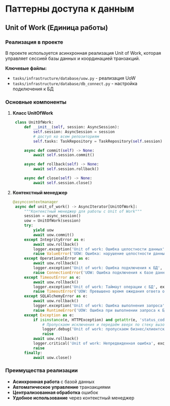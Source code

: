 # Паттерны доступа к данным

## Unit of Work (Единица работы)

### Реализация в проекте

В проекте используется асинхронная реализация Unit of Work, которая управляет сессией базы данных и координацией транзакций.

**Ключевые файлы:**

- `tasks/infrastructure/database/uow.py` - реализация UoW
- `tasks/infrastructure/database/db_connect.py` - настройка подключения к БД

### Основные компоненты

1. **Класс UnitOfWork**

   ```python
    class UnitOfWork:
        def __init__(self, session: AsyncSession):
            self.session: AsyncSession = session
            # доступ ко всем репозиториям
            self.tasks: TaskRepository = TaskRepository(self.session)

        async def commit(self) -> None:
            await self.session.commit()

        async def rollback(self) -> None:
            await self.session.rollback()

        async def close(self) -> None:
            await self.session.close()
   ```

2. **Контекстный менеджер**
   ```python
   @asynccontextmanager
    async def unit_of_work() -> AsyncIterator[UnitOfWork]:
        """Контекстный менеджер для работы с Unit of Work"""
        session = async_session()
        uow = UnitOfWork(session)
        try:
            yield uow
            await uow.commit()
        except IntegrityError as e:
            await uow.rollback()
            logger.exception('Unit of work: Ошибка целостности данных', exc_info=e)
            raise ValueError('UOW: Ошибка: нарушение целостности данных') from e
        except OperationalError as e:
            await uow.rollback()
            logger.exception('Unit of work: Ошибка подключения к БД', exc_info=e)
            raise ConnectionError('UOW: Ошибка подключения к базе данных') from e
        except TimeoutError as e:
            await uow.rollback()
            logger.exception('Unit of work: Таймаут операции с БД', exc_info=e)
            raise TimeoutError('UOW: Превышено время ожидания ответа от БД') from e
        except SQLAlchemyError as e:
            await uow.rollback()
            logger.exception('Unit of work: Ошибка выполнения запроса', exc_info=e)
            raise RuntimeError('UOW: Ошибка при выполнении запроса к БД') from e
        except Exception as e:
            if isinstance(e, HTTPException) and getattr(e, 'status_code', 404) == 404:
                # Пропускаем исключения и передаём вверх по стеку вызовов
                logger.debug('Unit of work: пропускаем бизнес/клиентскую ошибку', exc_info=e)
                raise
            await uow.rollback()
            logger.critical('Unit of work: Непредвиденная ошибка', exc_info=e)
            raise
        finally:
            await uow.close()
   ```

### Преимущества реализации

- **Асинхронная работа** с базой данных
- **Автоматическое управление** транзакциями
- **Централизованная обработка** ошибок
- **Удобное использование** через контекстный менеджер
